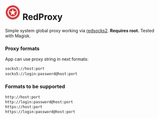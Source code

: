 # <img height="50" src="https://github.com/redacted-text/RedProxy/blob/main/app/src/main/res/mipmap-xxxhdpi/ic_launcher_round.webp?raw=true"> RedProxy

Simple system global proxy working via [redsocks2](https://github.com/zcotape/redsocks2). **Requires root.** Tested with Magisk.

### Proxy formats

App can use proxy string in next formats:

```txt
socks5://host:port
socks5://login:password@host:port
```

### Formats to be supported

```
http://host:port
http://login:password@host:port
https://host:port
https://login:password@host:port
```